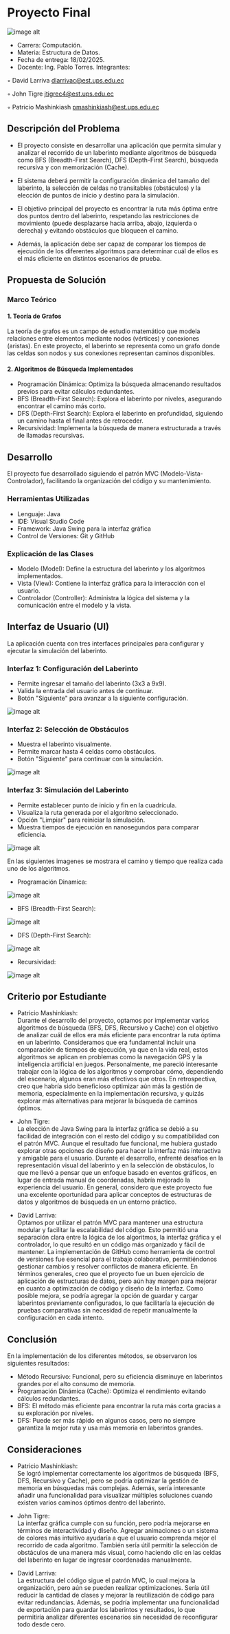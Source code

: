 # Proyecto Final

![image alt](https://github.com/patriciomashinkiash/Estructura-de-Datos---Proyecto-Final/blob/e75e505e5644b53143cd22038ec61fc01d11fcba/images/logo-ups.jpg)

- Carrera: Computación.
- Materia: Estructura de Datos.
- Fecha de entrega: 18/02/2025.
- Docente: Ing. Pablo Torres.
Integrantes:

◦ David Larriva [dlarrivac@est.ups.edu.ec](mailto:dlarriva@est.ups.edu.ec)

◦ John Tigre [jtigrec4@est.ups.edu.ec](mailto:jtigrec4@est.ups.edu.ec)

◦ Patricio Mashinkiash [pmashinkiash@est.ups.edu.ec](mailto:pmashinkiash@est.ups.edu.ec )

## Descripción del Problema

- El proyecto consiste en desarrollar una aplicación que permita simular y analizar el recorrido de un laberinto mediante algoritmos de búsqueda como BFS (Breadth-First Search), DFS (Depth-First Search), búsqueda recursiva y con memorización (Cache). 

- El sistema deberá permitir la configuración dinámica del tamaño del laberinto, la selección de celdas no transitables (obstáculos) y la elección de puntos de inicio y destino para la simulación.

- El objetivo principal del proyecto es encontrar la ruta más óptima entre dos puntos dentro del laberinto, respetando las restricciones de movimiento (puede desplazarse hacia arriba, abajo, izquierda o derecha) y evitando obstáculos que bloqueen el camino.

- Además, la aplicación debe ser capaz de comparar los tiempos de ejecución de los diferentes algoritmos para determinar cuál de ellos es el más eficiente en distintos escenarios de prueba.

## Propuesta de Solución

### Marco Teórico
#### 1. Teoría de Grafos
La teoría de grafos es un campo de estudio matemático que modela relaciones entre elementos mediante nodos (vértices) y conexiones (aristas). En este proyecto, el laberinto se representa como un grafo donde las celdas son nodos y sus conexiones representan caminos disponibles.

#### 2. Algoritmos de Búsqueda Implementados
- Programación Dinámica: Optimiza la búsqueda almacenando resultados previos para evitar cálculos redundantes.  
- BFS (Breadth-First Search): Explora el laberinto por niveles, asegurando encontrar el camino más corto.  
- DFS (Depth-First Search): Explora el laberinto en profundidad, siguiendo un camino hasta el final antes de retroceder.  
- Recursividad: Implementa la búsqueda de manera estructurada a través de llamadas recursivas.  

## Desarrollo
El proyecto fue desarrollado siguiendo el patrón MVC (Modelo-Vista-Controlador), facilitando la organización del código y su mantenimiento.

### Herramientas Utilizadas
- Lenguaje: Java  
- IDE: Visual Studio Code
- Framework: Java Swing para la interfaz gráfica  
- Control de Versiones: Git y GitHub  

### Explicación de las Clases
- Modelo (Model): Define la estructura del laberinto y los algoritmos implementados.  
- Vista (View): Contiene la interfaz gráfica para la interacción con el usuario.  
- Controlador (Controller): Administra la lógica del sistema y la comunicación entre el modelo y la vista.  

## Interfaz de Usuario (UI)
La aplicación cuenta con tres interfaces principales para configurar y ejecutar la simulación del laberinto.

### Interfaz 1: Configuración del Laberinto
- Permite ingresar el tamaño del laberinto (3x3 a 9x9).
- Valida la entrada del usuario antes de continuar.  
- Botón "Siguiente" para avanzar a la siguiente configuración.  

![image alt](https://github.com/patriciomashinkiash/Estructura-de-Datos---Proyecto-Final/blob/e75e505e5644b53143cd22038ec61fc01d11fcba/images/Interfaz1.png)

### Interfaz 2: Selección de Obstáculos
- Muestra el laberinto visualmente.  
- Permite marcar hasta 4 celdas como obstáculos.  
- Botón "Siguiente" para continuar con la simulación.  

![image alt](https://github.com/patriciomashinkiash/Estructura-de-Datos---Proyecto-Final/blob/e75e505e5644b53143cd22038ec61fc01d11fcba/images/Interfaz2.png)

### Interfaz 3: Simulación del Laberinto
- Permite establecer punto de inicio y fin en la cuadrícula.  
- Visualiza la ruta generada por el algoritmo seleccionado.  
- Opción "Limpiar" para reiniciar la simulación.  
- Muestra tiempos de ejecución en nanosegundos para comparar eficiencia.  

![image alt](https://github.com/patriciomashinkiash/Estructura-de-Datos---Proyecto-Final/blob/e75e505e5644b53143cd22038ec61fc01d11fcba/images/Interfaz3.png)
 
En las siguientes imagenes se  mostrara el camino y tiempo que realiza cada uno de los algoritmos.
- Programación Dinamica: 

![image alt](https://github.com/patriciomashinkiash/Estructura-de-Datos---Proyecto-Final/blob/e75e505e5644b53143cd22038ec61fc01d11fcba/images/Interfaz3%20CAC.png)

- BFS (Breadth-First Search):

![image alt](https://github.com/patriciomashinkiash/Estructura-de-Datos---Proyecto-Final/blob/e75e505e5644b53143cd22038ec61fc01d11fcba/images/Interfaz3%20BFS.png)

- DFS (Depth-First Search): 

![image alt](https://github.com/patriciomashinkiash/Estructura-de-Datos---Proyecto-Final/blob/e75e505e5644b53143cd22038ec61fc01d11fcba/images/Interfaz3%20DFS.png)

- Recursividad:

![image alt](https://github.com/patriciomashinkiash/Estructura-de-Datos---Proyecto-Final/blob/e75e505e5644b53143cd22038ec61fc01d11fcba/images/Interfaz3%20REC.png)

## Criterio por Estudiante

- Patricio Mashinkiash:  
  Durante el desarrollo del proyecto, optamos por implementar varios algoritmos de búsqueda (BFS, DFS, Recursivo y Cache) con el objetivo de analizar cuál de ellos era más eficiente para encontrar la ruta óptima en un laberinto. Consideramos que era fundamental incluir una comparación de tiempos de ejecución, ya que en la vida real, estos algoritmos se aplican en problemas como la navegación GPS y la inteligencia artificial en juegos. Personalmente, me pareció interesante trabajar con la lógica de los algoritmos y comprobar cómo, dependiendo del escenario, algunos eran más efectivos que otros. En retrospectiva, creo que habría sido beneficioso optimizar aún más la gestión de memoria, especialmente en la implementación recursiva, y quizás explorar más alternativas para mejorar la búsqueda de caminos óptimos.



- John Tigre:  
  La elección de Java Swing para la interfaz gráfica se debió a su facilidad de integración con el resto del código y su compatibilidad con el patrón MVC. Aunque el resultado fue funcional, me hubiera gustado explorar otras opciones de diseño para hacer la interfaz más interactiva y amigable para el usuario. Durante el desarrollo, enfrenté desafíos en la representación visual del laberinto y en la selección de obstáculos, lo que me llevó a pensar que un enfoque basado en eventos gráficos, en lugar de entrada manual de coordenadas, habría mejorado la experiencia del usuario. En general, considero que este proyecto fue una excelente oportunidad para aplicar conceptos de estructuras de datos y algoritmos de búsqueda en un entorno práctico.

- David Larriva:  
  Optamos por utilizar el patrón MVC para mantener una estructura modular y facilitar la escalabilidad del código. Esto permitió una separación clara entre la lógica de los algoritmos, la interfaz gráfica y el controlador, lo que resultó en un código más organizado y fácil de mantener. La implementación de GitHub como herramienta de control de versiones fue esencial para el trabajo colaborativo, permitiéndonos gestionar cambios y resolver conflictos de manera eficiente. En términos generales, creo que el proyecto fue un buen ejercicio de aplicación de estructuras de datos, pero aún hay margen para mejorar en cuanto a optimización de código y diseño de la interfaz. Como posible mejora, se podría agregar la opción de guardar y cargar laberintos previamente configurados, lo que facilitaría la ejecución de pruebas comparativas sin necesidad de repetir manualmente la configuración en cada intento.

## Conclusión  

En la implementación de los diferentes métodos, se observaron los siguientes resultados:

- Método Recursivo: Funcional, pero su eficiencia disminuye en laberintos grandes por el alto consumo de memoria.  
- Programación Dinámica (Cache): Optimiza el rendimiento evitando cálculos redundantes.  
- BFS: El método más eficiente para encontrar la ruta más corta gracias a su exploración por niveles.  
- DFS: Puede ser más rápido en algunos casos, pero no siempre garantiza la mejor ruta y usa más memoria en laberintos grandes.  


##  Consideraciones  

- Patricio Mashinkiash:  
  Se logró implementar correctamente los algoritmos de búsqueda (BFS, DFS, Recursivo y Cache), pero se podría optimizar la gestión de memoria en búsquedas más complejas. Además, sería interesante añadir una funcionalidad para visualizar múltiples soluciones cuando existen varios caminos óptimos dentro del laberinto.  

- John Tigre:  
  La interfaz gráfica cumple con su función, pero podría mejorarse en términos de interactividad y diseño. Agregar animaciones o un sistema de colores más intuitivo ayudaría a que el usuario comprenda mejor el recorrido de cada algoritmo. También sería útil permitir la selección de obstáculos de una manera más visual, como haciendo clic en las celdas del laberinto en lugar de ingresar coordenadas manualmente.  

- David Larriva:  
  La estructura del código sigue el patrón MVC, lo cual mejora la organización, pero aún se pueden realizar optimizaciones. Sería útil reducir la cantidad de clases y mejorar la reutilización de código para evitar redundancias. Además, se podría implementar una funcionalidad de exportación para guardar los laberintos y resultados, lo que permitiría analizar diferentes escenarios sin necesidad de reconfigurar todo desde cero.
